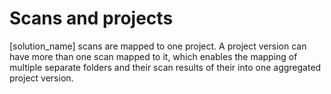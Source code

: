 # Scans and projects

[solution_name] scans are mapped to one project. A project version can have more than one scan mapped to it, which enables the mapping of multiple separate folders and their scan results of their into one aggregated project version.


